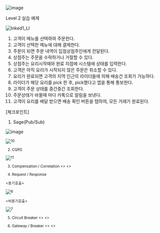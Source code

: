 ![image](https://user-images.githubusercontent.com/487999/79708354-29074a80-82fa-11ea-80df-0db3962fb453.png)

Level 2 실습 예제

![Inked1_LI](https://user-images.githubusercontent.com/30682608/202982589-33b9a037-fe64-4ce7-b3f3-4e9f9d5355fa.jpg)

1. 고객이 메뉴를 선택하여 주문한다.
2. 고객이 선택한 메뉴에 대해 결제한다.
3. 주문이 되면 주문 내역이 입점상점주인에게 전달된다.
4. 상점주는 주문을 수락하거나 거절할 수 있다.
5. 상점주는 요리시작때와 완료 지점에 시스템에 상태를 입력한다.
6. 고객은 아직 요리가 시작되지 않은 주문은 취소할 수 있다.
7. 요리가 완료되면 고객의 지역 인근의 라이더들에 의해 배송건 조회가 가능하다.
8. 라이더가 해당 요리를 pick 한 후, pick했다고 앱을 통해 통보한다.
9. 고객이 주문 상태를 중간중간 조회한다.
10. 주문상태가 바뀔때 마다 카톡으로 알림을 보낸다.
11. 고객이 요리를 배달 받으면 배송 확인 버튼을 탭하여, 모든 거래가 완료된다.




[체크포인트]

1. Sage(Pub/Sub)

<Pub>
  
![image](https://user-images.githubusercontent.com/30682608/203202517-288328e8-431c-4b42-a9d5-c0e13d979c8f.png)

  
<Sub>
  
![10](https://user-images.githubusercontent.com/30682608/203202829-f6f1e8f4-b164-4956-b21d-8e3c988895a2.png)



2. CQRS


![11](https://user-images.githubusercontent.com/30682608/203207076-391cab54-7dac-461e-8052-15f9b0fea568.png)

  


3. Compensation / Correlation
<>
<>


4. Request / Response
  
  
<동기호출>

![6](https://user-images.githubusercontent.com/30682608/203193373-7d08b0c5-6b86-495f-95c5-cddf2d191614.png)

<비동기호출>

![7](https://user-images.githubusercontent.com/30682608/203193409-9eca371c-8d27-4fa6-8fab-c59163c2bb5e.png)

  
5. Circuit Breaker
<>
<>

6. Gateway / Breaker
<>
<>
